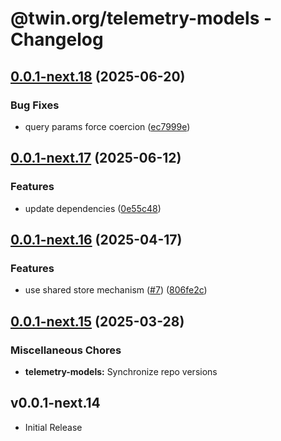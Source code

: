 # @twin.org/telemetry-models - Changelog

## [0.0.1-next.18](https://github.com/twinfoundation/telemetry/compare/telemetry-models-v0.0.1-next.17...telemetry-models-v0.0.1-next.18) (2025-06-20)


### Bug Fixes

* query params force coercion ([ec7999e](https://github.com/twinfoundation/telemetry/commit/ec7999eadb66c65585efa19f3ce4cabb50eed761))

## [0.0.1-next.17](https://github.com/twinfoundation/telemetry/compare/telemetry-models-v0.0.1-next.16...telemetry-models-v0.0.1-next.17) (2025-06-12)


### Features

* update dependencies ([0e55c48](https://github.com/twinfoundation/telemetry/commit/0e55c48de4139c6fe66b823101ca17973e60847c))

## [0.0.1-next.16](https://github.com/twinfoundation/telemetry/compare/telemetry-models-v0.0.1-next.15...telemetry-models-v0.0.1-next.16) (2025-04-17)


### Features

* use shared store mechanism ([#7](https://github.com/twinfoundation/telemetry/issues/7)) ([806fe2c](https://github.com/twinfoundation/telemetry/commit/806fe2c2b7653d6b949c27ebf57bd13c3e040242))

## [0.0.1-next.15](https://github.com/twinfoundation/telemetry/compare/telemetry-models-v0.0.1-next.14...telemetry-models-v0.0.1-next.15) (2025-03-28)


### Miscellaneous Chores

* **telemetry-models:** Synchronize repo versions

## v0.0.1-next.14

- Initial Release
